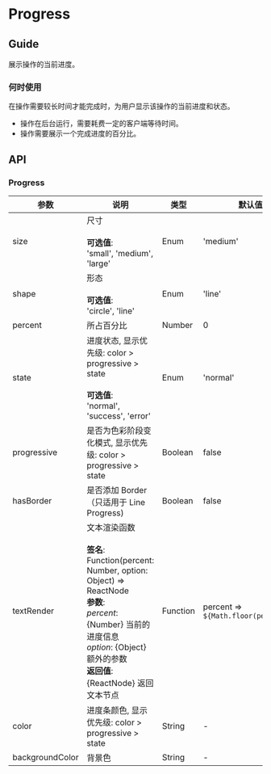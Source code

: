 # Progress

## Guide

展示操作的当前进度。

### 何时使用

在操作需要较长时间才能完成时，为用户显示该操作的当前进度和状态。

-   操作在后台运行，需要耗费一定的客户端等待时间。
-   操作需要展示一个完成进度的百分比。

## API

### Progress

| 参数              | 说明                                                                                                                                                                                          | 类型       | 默认值                                  |
| --------------- | ------------------------------------------------------------------------------------------------------------------------------------------------------------------------------------------- | -------- | ------------------------------------ |
| size            | 尺寸<br/><br/>**可选值**:<br/>'small', 'medium', 'large'                                                                                                                                            | Enum     | 'medium'                             |
| shape           | 形态<br/><br/>**可选值**:<br/>'circle', 'line'                                                                                                                                                      | Enum     | 'line'                               |
| percent         | 所占百分比                                                                                                                                                                                       | Number   | 0                                    |
| state           | 进度状态, 显示优先级: color > progressive > state<br/><br/>**可选值**:<br/>'normal', 'success', 'error'                                                                                                    | Enum     | 'normal'                             |
| progressive     | 是否为色彩阶段变化模式, 显示优先级: color > progressive > state                                                                                                                                             | Boolean  | false                                |
| hasBorder       | 是否添加 Border（只适用于 Line Progress)                                                                                                                                                             | Boolean  | false                                |
| textRender      | 文本渲染函数<br/><br/>**签名**:<br/>Function(percent: Number, option: Object) => ReactNode<br/>**参数**:<br/>_percent_: {Number} 当前的进度信息<br/>_option_: {Object} 额外的参数<br/>**返回值**:<br/>{ReactNode} 返回文本节点<br/> | Function | percent => `${Math.floor(percent)}%` |
| color           | 进度条颜色, 显示优先级: color > progressive > state                                                                                                                                                   | String   | -                                    |
| backgroundColor | 背景色                                                                                                                                                                                         | String   | -                                    |
